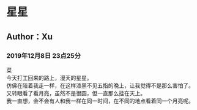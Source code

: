# 星星
## Author：Xu
### 2019年12月8日 23点25分

菜  
今天打工回来的路上，漫天的星星。  
仿佛在陪着我走一样，在这样漆黑不见五指的晚上，让我觉得不是那么害怕了。  
又转眼看了看月亮，虽然不是很圆，但一直那么挂在天上。  
我一直想，会不会有人和我一样在同一时间，在不同的地点看着同一个月亮呢。  
 